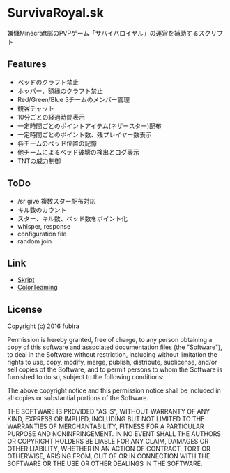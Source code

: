 SurvivaRoyal.sk
===============

嫌儲Minecraft部のPVPゲーム「サバイバロイヤル」の運営を補助するスクリプト

Features
--------

-   ベッドのクラフト禁止
-   ホッパー、額縁のクラフト禁止
-   Red/Green/Blue 3チームのメンバー管理
-   観客チャット
-   10分ごとの経過時間表示
-   一定時間ごとのポイントアイテム(ネザースター)配布
-   一定時間ごとのポイント数、残プレイヤー数表示
-   各チームのベッド位置の記憶
-   他チームによるベッド破壊の検出とログ表示
-   TNTの威力制御


ToDo
----

-   /sr give 複数スター配布対応
-   キル数のカウント
-   スター、キル数、ベッド数をポイント化
-   whisper, response
-   configuration file
-   random join

Link
----

-   [Skript](http://dev.bukkit.org/bukkit-plugins/skript/)
-   [ColorTeaming](https://github.com/ucchyocean/ColorTeaming)


License
-------

Copyright (c) 2016 fubira

Permission is hereby granted, free of charge, to any person obtaining a copy of
this software and associated documentation files (the "Software"), to deal in
the Software without restriction, including without limitation the rights to
use, copy, modify, merge, publish, distribute, sublicense, and/or sell copies of
the Software, and to permit persons to whom the Software is furnished to do so,
subject to the following conditions:

The above copyright notice and this permission notice shall be included in all
copies or substantial portions of the Software.

THE SOFTWARE IS PROVIDED "AS IS", WITHOUT WARRANTY OF ANY KIND, EXPRESS OR
IMPLIED, INCLUDING BUT NOT LIMITED TO THE WARRANTIES OF MERCHANTABILITY, FITNESS
FOR A PARTICULAR PURPOSE AND NONINFRINGEMENT. IN NO EVENT SHALL THE AUTHORS OR
COPYRIGHT HOLDERS BE LIABLE FOR ANY CLAIM, DAMAGES OR OTHER LIABILITY, WHETHER
IN AN ACTION OF CONTRACT, TORT OR OTHERWISE, ARISING FROM, OUT OF OR IN
CONNECTION WITH THE SOFTWARE OR THE USE OR OTHER DEALINGS IN THE SOFTWARE.

